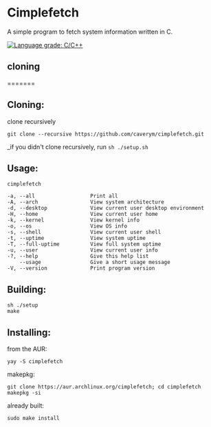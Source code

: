 # Cimplefetch

A simple program to fetch system information written in C.

[![Language grade: C/C++](https://img.shields.io/lgtm/grade/cpp/g/caverym/cimplefetch.svg?logo=lgtm&logoWidth=18)](https://lgtm.com/projects/g/caverym/cimplefetch/context:cpp)


## cloning
=======
## Cloning:
clone recursively
```
git clone --recursive https://github.com/caverym/cimplefetch.git
```
_if you didn't clone recursively, run `sh ./setup.sh`

## Usage:
`cimplefetch`

```
-a, --all                  Print all
-A, --arch                 View system architecture
-d, --desktop              View current user desktop environment
-H, --home                 View current user home
-k, --kernel               View kernel info
-o, --os                   View OS info
-s, --shell                View current user shell
-t, --uptime               View system uptime
-T, --full-uptime          View full system uptime
-u, --user                 View current user info
-?, --help                 Give this help list
    --usage                Give a short usage message
-V, --version              Print program version

```

## Building:
```
sh ./setup
make
```

## Installing:
from the AUR:
```
yay -S cimplefetch
```
makepkg:
```
git clone https://aur.archlinux.org/cimplefetch; cd cimplefetch
makepkg -si
```
already built:
```
sudo make install
```
